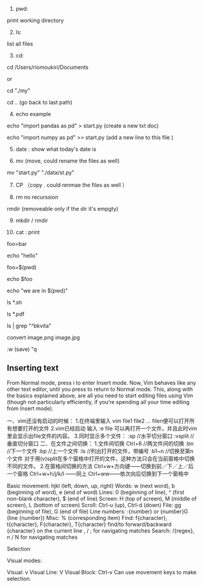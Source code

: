 1. pwd: 

print working directory

2. ls: 

list all files 

3. cd: 

cd /Users/riomoukiri/Documents 

or 

cd "./my" 

cd .. (go back to last path)

4.  echo example

 echo "import pandas as pd" > start.py (create a new txt doc)

echo  "import numpy as pd" >> start.py (add a new line to this file )

5. date : show what today's date is 

6. mv (move, could rename the files as well)

mv "start.py" "./data/st.py"

7. CP （copy . could renmae the files as well ）

8. rm no recurssion 

rmdir (removeable only if the dir it's empgty)

9. mkdir / rmdir 

10. cat : print 

foo=bar

echo "hello"

foo=$(pwd)

echo $foo

echo "we are in $(pwd)"

ls *.sh

ls *.pdf

ls | grep "^bkvita"

convert image.png image.jpg

:w (save)
"q

## Inserting text

From Normal mode, press i to enter Insert mode. Now, Vim behaves like any other text editor, until you press <ESC> to return to Normal mode. This, along with the basics explained above, are all you need to start editing files using Vim (though not particularly efficiently, if you’re spending all your time editing from Insert mode).

一、vim还没有启动的时候：
1.在终端里输入 
vim file1 file2 ... filen便可以打开所有想要打开的文件
2.vim已经启动
输入
:e file
可以再打开一个文件，并且此时vim里会显示出file文件的内容。
3.同时显示多个文件：
:sp         //水平切分窗口
:vsplit     //垂直切分窗口
二、在文件之间切换：
1.文件间切换
Ctrl+6  //两文件间的切换
:bn      //下一个文件
:bp      //上一个文件
:ls       //列出打开的文件，带编号
:b1~n  //切换至第n个文件
对于用(v)split在多个窗格中打开的文件，这种方法只会在当前窗格中切换不同的文件。
2.在窗格间切换的方法
Ctrl+w+方向键——切换到前／下／上／后一个窗格
Ctrl+w+h/j/k/l ——同上
Ctrl+ww——依次向后切换到下一个窗格中



Basic movement: hjkl (left, down, up, right)
Words: w (next word), b (beginning of word), e (end of word)
Lines: 0 (beginning of line), ^ (first non-blank character), $ (end of line)
Screen: H (top of screen), M (middle of screen), L (bottom of screen)
Scroll: Ctrl-u (up), Ctrl-d (down)
File: gg (beginning of file), G (end of file)
Line numbers: :{number}<CR> or {number}G (line {number})
Misc: % (corresponding item)
Find: f{character}, t{character}, F{character}, T{character}
find/to forward/backward {character} on the current line
, / ; for navigating matches
Search: /{regex}, n / N for navigating matches


Selection

Visual modes:

Visual: v
Visual Line: V
Visual Block: Ctrl-v
Can use movement keys to make selection.

